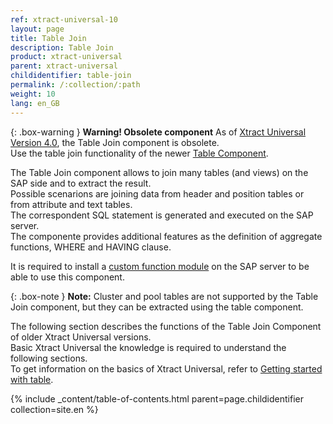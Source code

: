 ```yaml
---
ref: xtract-universal-10
layout: page
title: Table Join
description: Table Join
product: xtract-universal
parent: xtract-universal
childidentifier: table-join
permalink: /:collection/:path
weight: 10
lang: en_GB
---
```


{: .box-warning }
**Warning! Obsolete component** 
As of [Xtract Universal Version 4.0](https://kb.theobald-software.com/release-notes/XtractUniversal-4.0.0.html), the Table Join component is obsolete.<br>
Use the table join functionality of the newer [Table Component](./table/table-join).

The Table Join component allows to join many tables (and views) on the SAP side and to extract the result.  
Possible scenarions are joining data from header and position tables or from attribute and text tables.  
The correspondent SQL statement is generated and executed on the SAP server.  
The componente provides additional features as the definition of aggregate functions, WHERE and HAVING clause. 

It is required to install a [custom function module](./sap-customizing/custom-function-module-for-table-extraction) on the SAP server to be able to use this component.  

{: .box-note }
**Note:** Cluster and pool tables are not supported by the Table Join component, but they can be extracted using the table component. 


The following section describes the functions of the Table Join Component of older Xtract Universal versions. <br>
Basic Xtract Universal the knowledge is required to understand the following sections. <br>
To get information on the basics of Xtract Universal, refer to [Getting started with table](./getting-started-table). <br>


{% include _content/table-of-contents.html parent=page.childidentifier collection=site.en %}